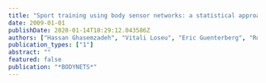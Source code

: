 ```yaml
---
title: "Sport training using body sensor networks: a statistical approach to measure wrist rotation for golf swing"
date: 2009-01-01
publishDate: 2020-01-14T10:29:12.043586Z
authors: ["Hassan Ghasemzadeh", "Vitali Loseu", "Eric Guenterberg", "Roozbeh Jafari"]
publication_types: ["1"]
abstract: ""
featured: false
publication: "*BODYNETS*"
---
```


